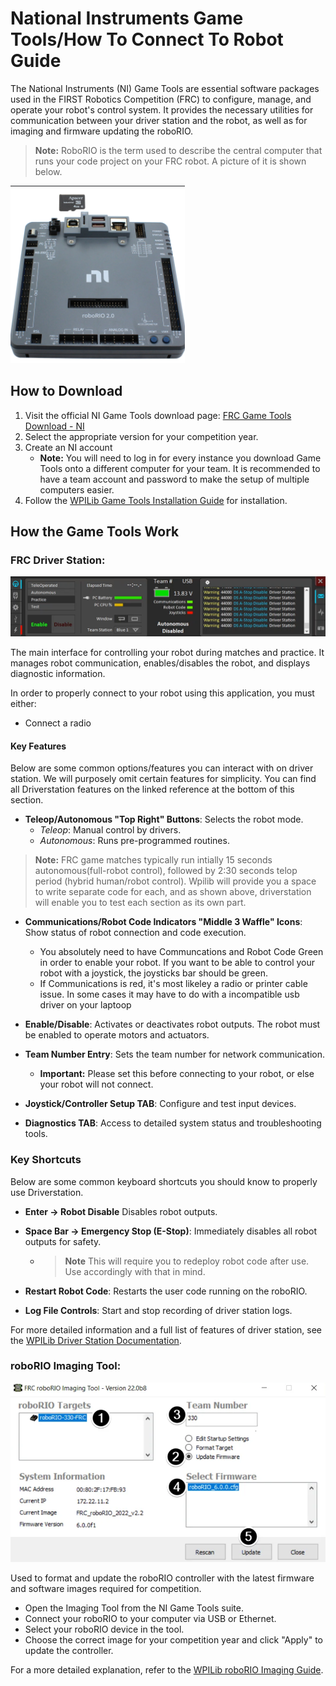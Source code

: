 # National Instruments Game Tools/How To Connect To Robot Guide

The National Instruments (NI) Game Tools are essential software packages used in the FIRST Robotics Competition (FRC) to configure, manage, and operate your robot's control system. It provides the necessary utilities for communication between your driver station and the robot, as well as for imaging and firmware updating the roboRIO.

>**Note:** RoboRIO is the term used to describe the central computer that runs your code project on your FRC robot. A picture of it is shown below.

![alt text](imageRoborio.png)

## How to Download

1. Visit the official NI Game Tools download page: [FRC Game Tools Download - NI](https://www.ni.com/en/support/downloads/drivers/download.frc-game-tools.html?#553883)
2. Select the appropriate version for your competition year.
3. Create an NI account
    - **Note:** You will need to log in for every instance you download Game Tools onto a different computer for your team. It is recommended to have a team account and password to make the setup of multiple computers easier. 
4. Follow the [WPILib Game Tools Installation Guide](https://docs.wpilib.org/en/stable/docs/zero-to-robot/step-2/frc-game-tools.html) for installation.

## How the Game Tools Work

### FRC Driver Station:
![alt text](driverstation.png)

 The main interface for controlling your robot during matches and practice. It manages robot communication, enables/disables the robot, and displays diagnostic information.

 In order to properly connect to your robot using this application, you must either:
 - Connect a radio

#### Key Features

Below are some common options/features you can interact with on driver station. We will purposely omit certain features for simplicity. You can find all Driverstation features on the linked reference at the bottom of this section.

- **Teleop/Autonomous "Top Right" Buttons**: Selects the robot mode.  
    - *Teleop*: Manual control by drivers.
    - *Autonomous*: Runs pre-programmed routines.


> **Note:** FRC game matches typically run intially 15 seconds autonomous(full-robot control), followed by 2:30 seconds telop period (hybrid human/robot control). Wpilib will provide you a space to write separate code for each, and as shown above, driverstation will enable you to test each section as its own part.

- **Communications/Robot Code Indicators "Middle 3 Waffle" Icons**: Show status of robot connection and code execution.
    - You absolutely need to have Communcations and Robot Code Green in order to enable your robot. If you want to be able to control your robot with a joystick, the joysticks bar should be green.
    - If Communications is red, it's most likeley a radio or printer cable issue. In some cases it may have to do with a incompatible usb driver on your laptoop

- **Enable/Disable**: Activates or deactivates robot outputs. The robot must be enabled to operate motors and actuators.


- **Team Number Entry**: Sets the team number for network communication.
    - **Important:** Please set this before connecting to your robot, or else your robot will not connect.




- **Joystick/Controller Setup TAB**: Configure and test input devices.

- **Diagnostics TAB**: Access to detailed system status and troubleshooting tools.

### Key Shortcuts

Below are some common keyboard shortcuts you should know to properly use Driverstation.

- **Enter -> Robot Disable** Disables robot outputs.

- **Space Bar -> Emergency Stop (E-Stop)**: Immediately disables all robot outputs for safety.
    - >**Note** This will require you to redeploy robot code after use. Use accordingly with that in mind. 

- **Restart Robot Code**: Restarts the user code running on the roboRIO.


- **Log File Controls**: Start and stop recording of driver station logs.


For more detailed information and a full list of features of driver station, see the [WPILib Driver Station Documentation](https://docs.wpilib.org/en/stable/docs/software/driverstation/driver-station.html).

### roboRIO Imaging Tool:
![alt text](<imaging tool.png>)

Used to format and update the roboRIO controller with the latest firmware and software images required for competition.


- Open the Imaging Tool from the NI Game Tools suite.
- Connect your roboRIO to your computer via USB or Ethernet.
- Select your roboRIO device in the tool.
- Choose the correct image for your competition year and click "Apply" to update the controller.

For a more detailed explanation, refer to the [WPILib roboRIO Imaging Guide](https://docs.wpilib.org/en/stable/docs/zero-to-robot/step-3/imaging-your-roborio.html).




